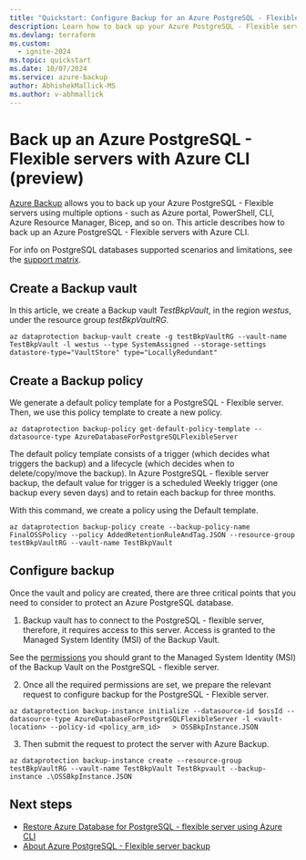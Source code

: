 ```yaml
---
title: "Quickstart: Configure Backup for an Azure PostgreSQL - Flexible server using Azure CLI"
description: Learn how to back up your Azure PostgreSQL - Flexible server with Azure CLI.
ms.devlang: terraform
ms.custom:
  - ignite-2024
ms.topic: quickstart
ms.date: 10/07/2024
ms.service: azure-backup
author: AbhishekMallick-MS
ms.author: v-abhmallick
---
```


#  Back up an Azure PostgreSQL - Flexible servers with Azure CLI (preview)

[Azure Backup](backup-azure-database-postgresql-flex-overview.md) allows you to back up your Azure PostgreSQL - Flexible servers using multiple options - such as Azure portal, PowerShell, CLI, Azure Resource Manager, Bicep, and so on. This article describes how to back up an Azure PostgreSQL - Flexible servers with Azure CLI.

For info on PostgreSQL databases supported scenarios and limitations, see the [support matrix](backup-azure-database-postgresql-flex-support-matrix.md).

## Create a Backup vault

In this article, we create a Backup vault _TestBkpVault_, in the region _westus_, under the resource group _testBkpVaultRG_. 

```azurecli
az dataprotection backup-vault create -g testBkpVaultRG --vault-name TestBkpVault -l westus --type SystemAssigned --storage-settings datastore-type="VaultStore" type="LocallyRedundant"
```

## Create a Backup policy

We generate a default policy template for a PostgreSQL - Flexible server. Then, we use this policy template to create a new policy.

```azurecli
az dataprotection backup-policy get-default-policy-template --datasource-type AzureDatabaseForPostgreSQLFlexibleServer
```

The default policy template consists of a trigger (which decides what triggers the backup) and a lifecycle (which decides when to delete/copy/move the backup). In Azure PostgreSQL - flexible server backup, the default value for trigger is a scheduled Weekly trigger (one backup every seven days) and to retain each backup for three months.

With this command, we create a policy using the Default template.

```azurecli
az dataprotection backup-policy create --backup-policy-name FinalOSSPolicy --policy AddedRetentionRuleAndTag.JSON --resource-group testBkpVaultRG --vault-name TestBkpVault
```

## Configure backup

Once the vault and policy are created, there are three critical points that you need to consider to protect an Azure PostgreSQL database.

1. Backup vault has to connect to the PostgreSQL - flexible server, therefore, it requires access to this server. Access is granted to the Managed System Identity (MSI) of the Backup Vault.

See the [permissions](.\backup-azure-database-postgresql-flex-overview.md#permissions-for-backup) you should grant to the Managed System Identity (MSI) of the Backup Vault on the PostgreSQL - flexible server.

2. Once all the required permissions are set, we prepare the relevant request to configure backup for the PostgreSQL - Flexible server.
 
```azurecli
az dataprotection backup-instance initialize --datasource-id $ossId --datasource-type AzureDatabaseForPostgreSQLFlexibleServer -l <vault-location> --policy-id <policy_arm_id>   > OSSBkpInstance.JSON
```

3. Then submit the request to protect the server with Azure Backup.

```azurecli
az dataprotection backup-instance create --resource-group testBkpVaultRG --vault-name TestBkpVault TestBkpvault --backup-instance .\OSSBkpInstance.JSON
```

## Next steps

- [Restore Azure Database for PostgreSQL - flexible server using Azure CLI](backup-azure-database-postgresql-flex-restore-cli.md)
- [About Azure PostgreSQL - Flexible server backup](backup-azure-database-postgresql-flex-overview.md)

